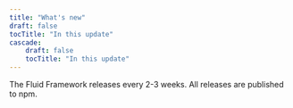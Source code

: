 ```yaml
---
title: "What's new"
draft: false
tocTitle: "In this update"
cascade:
    draft: false
    tocTitle: "In this update"
---
```


The Fluid Framework releases every 2-3 weeks. All releases are published to npm.
